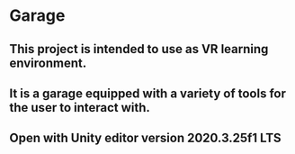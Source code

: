 # Garage
## This project is intended to use as VR learning environment.
## It is a garage equipped with a variety of tools for the user to interact with.
## Open with Unity editor version 2020.3.25f1 LTS
